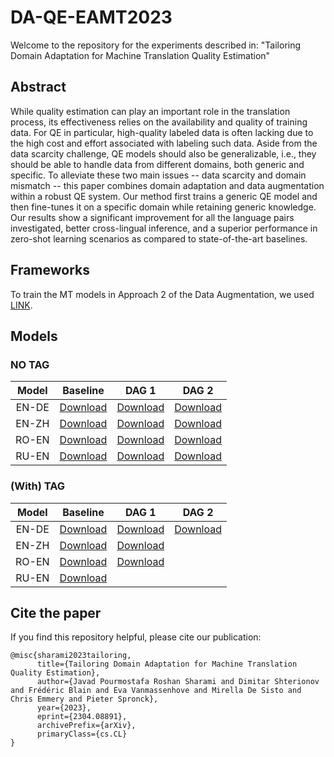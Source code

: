 # DA-QE-EAMT2023
Welcome to the repository for the experiments described in: "Tailoring Domain Adaptation for Machine Translation Quality Estimation"

## Abstract
While quality estimation can play an important role in the translation process, its effectiveness relies on the availability and quality of training data. For QE in particular, high-quality labeled data is often lacking due to the high cost and effort associated with labeling such data. Aside from the data scarcity challenge, QE models should also be generalizable, i.e., they should be able to handle data from different domains, both generic and specific. To alleviate these two main issues -- data scarcity and domain mismatch -- this paper combines domain adaptation and data augmentation within a robust QE system. Our method first trains a generic QE model and then fine-tunes it on a specific domain while retaining generic knowledge. Our results show a significant improvement for all the language pairs investigated, better cross-lingual inference, and a superior performance in zero-shot learning scenarios as compared to state-of-the-art baselines.

## Frameworks
To train the MT models in Approach 2 of the Data Augmentation, we used [LINK](https://github.com/JoyeBright/MT-HF).

## Models
### NO TAG
|Model   | Baseline | DAG 1 | DAG 2|
|:------:|:--------:|:-----:|:----:|
|EN-DE   |[Download](https://huggingface.co/joyebright/EAMT2023-Baseline-EN-DE)|[Download](https://huggingface.co/joyebright/EAMT2023-EN-DE-DAG1-NOTAG)|[Download](https://huggingface.co/joyebright/EAMT2023-EN-DE-DAG2-NOTAG/)|
|EN-ZH   |[Download](https://huggingface.co/joyebright/EAMT2023-Baseline-EN-ZH)|[Download](https://huggingface.co/joyebright/EAMT2023-EN-ZH-DAG1-NOTAG)|[Download](https://huggingface.co/joyebright/EAMT2023-EN-ZH-DAG2-NOTAG)|
|RO-EN   |[Download](https://huggingface.co/joyebright/EAMT2023-Baseline-RO-EN)|[Download](https://huggingface.co/joyebright/EAMT2023-RO-EN-DAG1-NOTAG)|[Download](https://huggingface.co/joyebright/EAMT2023-RO-EN-DAG2-NOTAG)|
|RU-EN   |[Download](https://huggingface.co/joyebright/EAMT2023-Baseline-RU-EN)|[Download](https://huggingface.co/joyebright/EAMT2023-RU-EN-DAG1-NOTAG)|[Download](https://huggingface.co/joyebright/EAMT2023-RU-EN-DAG2-NOTAG)|

### (With) TAG
|Model   | Baseline | DAG 1 | DAG 2|
|:------:|:--------:|:-----:|:----:|
|EN-DE   |[Download](https://huggingface.co/joyebright/EAMT2023-Baseline-EN-DE)|[Download](https://huggingface.co/joyebright/EAMT2023-EN-DE-DAG1-WithTAG)|[Download](https://huggingface.co/joyebright/EAMT2023-EN-DE-DAG2-WithTAG)|
|EN-ZH   |[Download](https://huggingface.co/joyebright/EAMT2023-Baseline-EN-ZH)|[Download](https://huggingface.co/joyebright/EAMT2023-EN-ZH-DAG1-WithTAG/)||
|RO-EN   |[Download](https://huggingface.co/joyebright/EAMT2023-Baseline-RO-EN)|[Download](https://huggingface.co/joyebright/EAMT2023-EN-RO-DAG1-WithTAG)|      |
|RU-EN   |[Download](https://huggingface.co/joyebright/EAMT2023-Baseline-RU-EN)|       |      |

## Cite the paper
If you find this repository helpful, please cite our publication:
```
@misc{sharami2023tailoring,
      title={Tailoring Domain Adaptation for Machine Translation Quality Estimation}, 
      author={Javad Pourmostafa Roshan Sharami and Dimitar Shterionov and Frédéric Blain and Eva Vanmassenhove and Mirella De Sisto and Chris Emmery and Pieter Spronck},
      year={2023},
      eprint={2304.08891},
      archivePrefix={arXiv},
      primaryClass={cs.CL}
}
```
